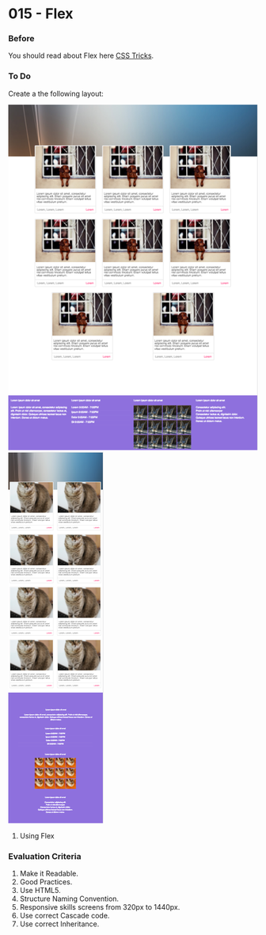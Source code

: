 # 015 - Flex

### Before 
You should read about Flex here [CSS Tricks][1].

### To Do

Create a the following layout:

![alt-text-1](solved/desktop.jpg) ![alt-text-2](solved/tablet.jpg)

1. Using Flex

### Evaluation Criteria

1. Make it Readable.
2. Good Practices.
3. Use HTML5.
4. Structure Naming Convention.
5. Responsive skills screens from 320px to 1440px.
6. Use correct Cascade code.
7. Use correct Inheritance.

 [1]: https://css-tricks.com/snippets/css/a-guide-to-flexbox/
